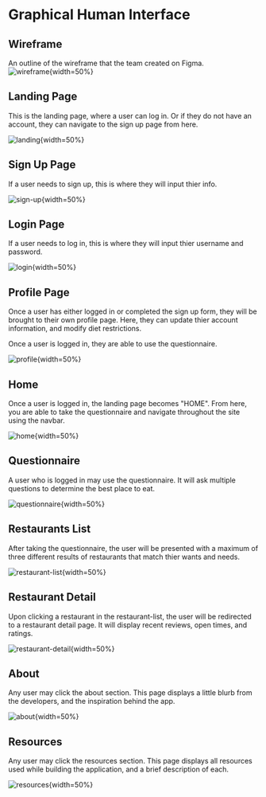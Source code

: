 # Graphical Human Interface

## Wireframe

An outline of the wireframe that the team created on Figma.\
![wireframe](./images/Wireframe.png){width=50%}

## Landing Page

This is the landing page, where a user can log in. Or if they do not have an account, they can navigate to the sign up page from here.

![landing](./images/LandingPage.png){width=50%}

## Sign Up Page

If a user needs to sign up, this is where they will input thier info.

![sign-up](./images/SignUp.png){width=50%}

## Login Page

If a user needs to log in, this is where they will input thier username and password.

![login](./images/Login.png){width=50%}

## Profile Page

Once a user has either logged in or completed the sign up form, they will be brought to their own profile page. Here, they can update thier account information, and modify diet restrictions.

Once a user is logged in, they are able to use the questionnaire.

![profile](./images/Profile.png){width=50%}

## Home

Once a user is logged in, the landing page becomes "HOME". From here, you are able to take the questionnaire and navigate throughout the site using the navbar.

![home](./images/Home.png){width=50%}

## Questionnaire

A user who is logged in may use the questionnaire. It will ask multiple questions to determine the best place to eat.

![questionnaire](./images/Questionnaire.png){width=50%}

## Restaurants List

After taking the questionnaire, the user will be presented with a maximum of three different results of restaurants that match thier wants and needs.

![restaurant-list](./images/RestaurantList.png){width=50%}

## Restaurant Detail

Upon clicking a restaurant in the restaurant-list, the user will be redirected to a restaurant detail page. It will display recent reviews, open times, and ratings.

![restaurant-detail](./images/RestaurantDetail.png){width=50%}

## About

Any user may click the about section. This page displays a little blurb from the developers, and the inspiration behind the app.

![about](./images/About.png){width=50%}

## Resources

Any user may click the resources section. This page displays all resources used while building the application, and a brief description of each.

![resources](./images/Resources.png){width=50%}
